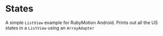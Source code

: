 # States
A simple `ListView` example for RubyMotion Android. Prints out all the US states in a `ListView` using an `ArrayAdapter`
